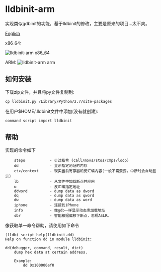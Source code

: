 lldbinit-arm
===
实现类似gdbinit的功能，基于lldbinit的修改，主要是原来的项目...太不爽。

[English](https://github.com/ipfans/lldbinit-arm/blob/master/README.md)

x86_64:

![lldbinit-arm x86_64](http://ww2.sinaimg.cn/large/69e37fdbgw1efu4mcssfej20ze0d50w9.jpg)

ARM:
![lldbinit-arm arm](http://ww4.sinaimg.cn/large/69e37fdbgw1efu7wuaga4j20pr0kjtfm.jpg)

如何安装
---
下载zip文件，并且将py文件复制到:
```
cp lldbinit.py /Library/Python/2.7/site-packages
```

在用户$HOME/.lldbinit文件中添加(没有就创建):
```
command script import lldbinit
```

帮助
---
实现的命令如下

```
	stepo			- 步过指令 (call/movs/stos/cmps/loop)
	dd 				- 显示指定地址的内存
   	ctx/context		- 现实当前寄存器和反汇编内容(一般不需要要，中断时会自动显示)
	lb	    		- 从文件中加载断点并应用	 
	u 				- 反汇编指定地址
	ddword	    	- dump data as dword 
	dq	    		- dump data as qword
	dw	    		- dump data as word
	iphone	    	- 连接到iPhone
	info			- 像gdb一样显示动态库加载地址
	sbr				- 智能根据偏移下断点，忽视ASLR。
```

像获取单一命令帮助，请使用如下命令

```
(lldb) script help(lldbinit.dd)
Help on function dd in module lldbinit:

dd(debugger, command, result, dict)
    dump hex data at certain address.
    
    Example:
        dd 0x100000ef0
```
